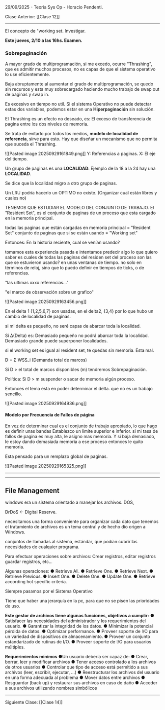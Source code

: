 29/09/2025 - Teoría Sys Op - Horacio Pendenti.

Clase Anterior: [[Clase 12]]

---
El concepto de "working set. Investigar.


**Este jueves, 2/10 a las 16hs. Examen.**

### Sobrepaginación

A mayor grado de multiprogramación, si me excedo, ocurre "Thrashing", que es admitir muchos procesos, no es capas de que el sistema operativo lo use eficientemente.

Baja abruptamente al aumentar el grado de multiprogramación, se quedo sin recursos y esta muy sobrecargado haciendo mucho trabajo de swap out de paginas y swap in.

Es excesivo en tiempo no util. Si el sistema Operativo no puede detectar estas dos variables, podemos estar en una **Hiperpaginación** sin solución.

El Thrashing es un efecto no deseado, es: 
El exceso de transferencia de pagina entre los dos niveles de memoria.

Se trata de evitarlo por todos los medios, **modelo de localidad de referencia**, sirve para esto. Hay que diseñar un mecanismo que no permita que suceda el Thrashing.

![[Pasted image 20250929161849.png]]
Y: Referencias a paginas.
X: El eje del tiempo.

Un grupo de paginas es una **LOCALIDAD**.
Ejemplo de la 18 a la 24 hay una **LOCALIDAD**.

Se dice que la localidad migro a otro grupo de paginas.

Un LRU podría hacerlo un OPTIMO no existe. (Organizar cual están libres y cuales no)

TENEMOS QUE ESTUDIAR EL MODELO DEL CONJUNTO DE TRABAJO.
El "Resident Set", es el conjunto de paginas de un proceso que esta cargado en la memoria principal.

todas las paginas que están cargadas en memoria principal = "Resident Set"
conjunto de paginas que si se están usando = "Working set"



Entonces:
En la historia reciente, cual se venían usando?

tomamos esta experiencia pasada e intentamos predecir algo
lo que quiero saber es cuales de todas las paginas del residen set del proceso son las que se estuvieron usando?
en unas ventanas de tiempo.
no solo en términos de reloj, sino que lo puedo definir en tiempos de ticks, o de referencias.

"las ultimas xxxx referencias..."

"el marco de observación sobre un grafico"

![[Pasted image 20250929163456.png]]


En el delta 1 {1,2,5,6,7} son usadas, en el delta2, {3,4} por lo que hubo un cambio de localidad de paginas.

si mi delta es pequeño, no seré capas de abarcar toda la localidad.

Si Δ(Delta) es: 
	Demasiado pequeño no podrá abarcar toda la localidad.
	Demasiado grande puede superponer localidades.

si el working set es igual al resident set, te quedas sin memoria.
Esta mal.


D = Σ WSS_i (Demanda total de marcos)

Si D > el total de marcos disponibles (m) tendremos Sobrepaginación.

Política: Si D > m suspender o sacar de memoria algún proceso.

Entonces el tema esta en poder determinar el delta. que no es un trabajo sencillo.


![[Pasted image 20250929164936.png]]

#### Modelo por Frecuencia de Fallos de página
En vez de determinar cual es el conjunto de trabajo apropiado, lo que hago es definir unas bandas
Establezco un limite superior e inferior. si mi tasa de fallos de pagina es muy alta, le asigno mas memoria. 
Y si baja demasiado, le estoy dando demasiada memoria a ese proceso entonces le quito memoria.

Esta pensado para un remplazo global de paginas.

![[Pasted image 20250929165325.png]]



---
---
## File Management

windows era un sistema orientado a manejar los archivos.
DOS, 

DrDoS <- Digital Reserve. 

necesitamos una forma conveniente para organizar cada dato que tenemos
el tratamiento de archivos es un tema central y de hecho dio origen a Windows.


conjuntos de llamadas al sistema, estándar, que podían cubrir las necesidades de cualquier programa.

Para efectuar operaciones sobre archivos:
Crear registros, editar registros guardar registros, etc...

Algunas operaciones:
● Retrieve All.
● Retrieve One.
● Retrieve Next.
● Retrieve Previous.
● Insert One.
● Delete One.
● Update One.
● Retrieve according hot specific criteria.

Siempre pasamos por el Sistema Operativo

Tiene que haber una jerarquía en la pc, para que no se pisen las prioridades de uso.

**Este gestor de archivos tiene algunas funciones, objetivos a cumplir:**
● Satisfacer las necesidades del administrador y los requerimientos del usuario.
● Garantizar la integridad de los datos.
● Minimizar la potencial pérdida de datos.
● Optimizar performance.
● Proveer soporte de I/O para un variedad de dispositivos de almacenamiento.
● Proveer un conjunto estandarizado de rutinas de I/O.
● Proveer soporte de I/O para usuarios múltiples.


**Requerimientos mínimos**
●Un usuario debería ser capaz de:
● Crear, borrar, leer y modificar archivos
● Tener acceso controlado a los archivos de otros usuarios
● Controlar que tipo de acceso está permitido a sus archivos (leer, escribir, ejecutar, …)
● Reestructurar los archivos del usuario en una forma adecuada al problema
● Mover datos entre archivos
● Resguardar (back up) y restaurar sus archivos en caso de daño
● Acceder a sus archivos utilizando nombres simbólicos







---
Siguiente Clase: [[Clase 14]]